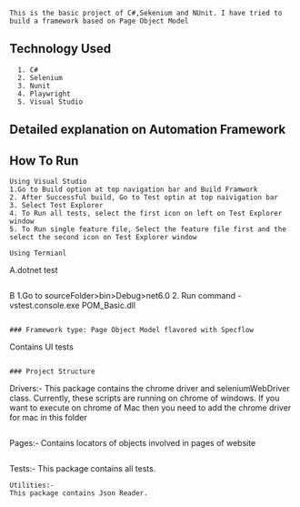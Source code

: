 
```
This is the basic project of C#,Sekenium and NUnit. I have tried to build a framework based on Page Object Model
```
## Technology Used
```
  1. C#
  2. Selenium
  3. Nunit
  4. Playwright
  5. Visual Studio
```


## Detailed explanation on Automation Framework
## How To Run
```
Using Visual Studio
1.Go to Build option at top navigation bar and Build Framwork
2. After Successful build, Go to Test optin at top naivigation bar
3. Select Test Explorer
4. To Run all tests, select the first icon on left on Test Explorer window
5. To Run single feature file, Select the feature file first and the select the second icon on Test Explorer window

Using Termianl
```
 A.dotnet test
 ```
 ```
 B 1.Go to sourceFolder>bin>Debug>net6.0
   2. Run command - vstest.console.exe POM_Basic.dll 
```

### Framework type: Page Object Model flavored with Specflow
```
Contains  UI tests
```

### Project Structure
```
Drivers:-
This package contains the chrome driver and seleniumWebDriver class. Currently, these scripts are running on chrome of windows. If you want to execute on chrome of Mac then you need to add the chrome driver for mac in this folder
```
```
Pages:-
Contains locators of objects involved in pages of website
```
```
Tests:-
This package contains all tests.
```
Utilities:-
This package contains Json Reader.
```